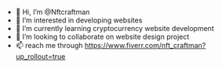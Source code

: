 - 👋 Hi, I’m @Nftcraftman
- 👀 I’m interested in developing websites
- 🌱 I’m currently learning cryptocurrency website development
- 💞️ I’m looking to collaborate on website design project
- 📫 reach me through https://www.fiverr.com/nft_craftman?up_rollout=true

<!---
Nftcraftman/Nftcraftman is a ✨ special ✨ repository because its `README.md` (this file) appears on your GitHub profile.
You can click the Preview link to take a look at your changes.
--->
